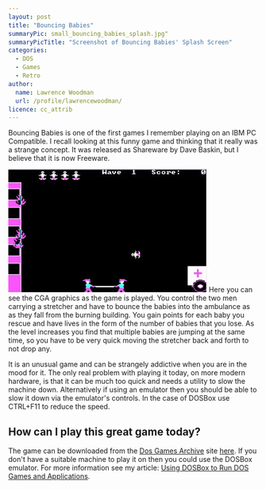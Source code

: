 ```yaml
---
layout: post
title: "Bouncing Babies"
summaryPic: small_bouncing_babies_splash.jpg"
summaryPicTitle: "Screenshot of Bouncing Babies' Splash Screen"
categories:
  - DOS
  - Games
  - Retro
author:
  name: Lawrence Woodman
  url: /profile/lawrencewoodman/
licence: cc_attrib
---
```

Bouncing Babies is one of the first games I remember playing on an IBM PC Compatible.  I recall looking at this funny game and thinking that it really was a strange concept.  It was released as Shareware by Dave Baskin, but I believe that it is now Freeware.

<img class="leftFlow" width="400" height="247" src="/images/posts/bouncing_babies.jpg" title="Screenshot of Bouncing Babies" alt="Screenshot of Bouncing Babies"/>
Here you can see the CGA graphics as the game is played.  You control the two men carrying a stretcher and have to bounce the babies into the ambulance as as they fall from the burning building.  You gain points for each baby you rescue and have lives in the form of the number of babies that you lose.  As the level increases you find that multiple babies are jumping at the same time, so you have to be very quick moving the stretcher back and forth to not drop any.

It is an unusual game and can be strangely addictive when you are in the mood for it.  The only real problem with playing it today, on more modern hardware, is that it can be much too quick and needs a utility to slow the machine down.  Alternatively if using an emulator then you should be able to slow it down via the emulator's controls.  In the case of DOSBox use CTRL+F11 to reduce the speed.

## How can I play this great game today?
The game can be downloaded from the <a href="http://dosgamesarchive.com">Dos Games Archive</a> site <a href="http://www.dosgamesarchive.com/download/game/100">here</a>.  If you don't have a suitable machine to play it on then you could use the DOSBox emulator.  For more information see my article: <a href="/2008/10/24/using-dosbox-to-run-dos-games-and-applications/">Using DOSBox to Run DOS Games and Applications</a>.

